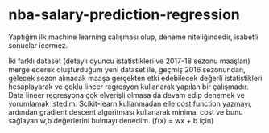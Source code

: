 # nba-salary-prediction-regression


  Yaptığım ilk machine learning çalışması olup, deneme niteliğindedir, isabetli sonuçlar içermez.
  
  İki farklı dataset (detaylı oyuncu istatistikleri ve 2017-18 sezonu maaşları) merge ederek oluşturduğum yeni dataset ile, geçmiş 2016 sezonundan, gelecek sezon alınacak maaşa gerçekten etki edebilecek değerli istatistikleri hesaplayarak ve çoklu lineer regresyon kullanarak yapılan bir çalışmadır. Data lineer regresyona çok elverişli olmasa da devam edip denemek ve yorumlamak istedim. Scikit-learn kullanmadan elle cost function yazmayı, ardından gradient descent algoritması kullanarak minimal cost ve bunu sağlayan w,b değerlerini bulmayı denedim. (f(x) = wx + b için)
  


